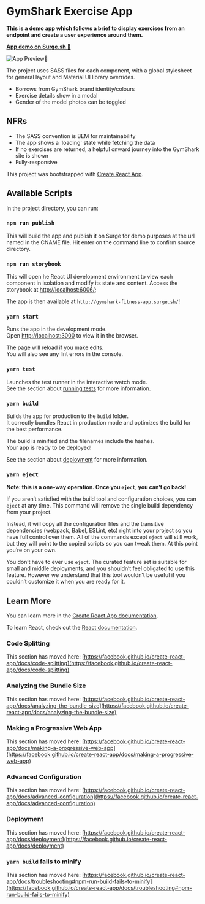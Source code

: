 # GymShark Exercise App

__This is a demo app which follows a brief to display exercises from an endpoint and create a user experience around them.__


**[App demo on Surge.sh 🚀 ](https://gymshark-fitness-app.surge.sh)**

![App Preview](https://github.com/MartinDM/exercises/blob/main/preview-1.png?raw=true "App preview")🚀

The project uses SASS files for each component, with a global stylesheet for general layout and Material UI library overrides.

- Borrows from GymShark brand identity/colours
- Exercise details show in a modal
- Gender of the model photos can be toggled

## NFRs
- The SASS convention is BEM for maintainability
- The app shows a 'loading' state while fetching the data
- If no exercises are returned, a helpful onward journey into the GymShark site is shown
- Fully-responsive


This project was bootstrapped with [Create React App](https://github.com/facebook/create-react-app).


## Available Scripts

In the project directory, you can run:

### `npm run publish`

This will build the app and publish it on Surge for demo purposes at the url named in the CNAME file. Hit enter on the command line to confirm source directory.

### `npm run storybook`

This will open he React UI development environment to view each component in isolation and modify its state and content.
Access the storybook at [http://localhost:6006/](http://localhost:6006/); 

The app is then available at `http://gymshark-fitness-app.surge.sh/`!
### `yarn start`

Runs the app in the development mode.\
Open [http://localhost:3000](http://localhost:3000) to view it in the browser.

The page will reload if you make edits.\
You will also see any lint errors in the console.

### `yarn test`

Launches the test runner in the interactive watch mode.\
See the section about [running tests](https://facebook.github.io/create-react-app/docs/running-tests) for more information.

### `yarn build`

Builds the app for production to the `build` folder.\
It correctly bundles React in production mode and optimizes the build for the best performance.

The build is minified and the filenames include the hashes.\
Your app is ready to be deployed!

See the section about [deployment](https://facebook.github.io/create-react-app/docs/deployment) for more information.

### `yarn eject`

**Note: this is a one-way operation. Once you `eject`, you can’t go back!**

If you aren’t satisfied with the build tool and configuration choices, you can `eject` at any time. This command will remove the single build dependency from your project.

Instead, it will copy all the configuration files and the transitive dependencies (webpack, Babel, ESLint, etc) right into your project so you have full control over them. All of the commands except `eject` will still work, but they will point to the copied scripts so you can tweak them. At this point you’re on your own.

You don’t have to ever use `eject`. The curated feature set is suitable for small and middle deployments, and you shouldn’t feel obligated to use this feature. However we understand that this tool wouldn’t be useful if you couldn’t customize it when you are ready for it.

## Learn More

You can learn more in the [Create React App documentation](https://facebook.github.io/create-react-app/docs/getting-started).

To learn React, check out the [React documentation](https://reactjs.org/).

### Code Splitting

This section has moved here: [https://facebook.github.io/create-react-app/docs/code-splitting](https://facebook.github.io/create-react-app/docs/code-splitting)

### Analyzing the Bundle Size

This section has moved here: [https://facebook.github.io/create-react-app/docs/analyzing-the-bundle-size](https://facebook.github.io/create-react-app/docs/analyzing-the-bundle-size)

### Making a Progressive Web App

This section has moved here: [https://facebook.github.io/create-react-app/docs/making-a-progressive-web-app](https://facebook.github.io/create-react-app/docs/making-a-progressive-web-app)

### Advanced Configuration

This section has moved here: [https://facebook.github.io/create-react-app/docs/advanced-configuration](https://facebook.github.io/create-react-app/docs/advanced-configuration)

### Deployment

This section has moved here: [https://facebook.github.io/create-react-app/docs/deployment](https://facebook.github.io/create-react-app/docs/deployment)

### `yarn build` fails to minify

This section has moved here: [https://facebook.github.io/create-react-app/docs/troubleshooting#npm-run-build-fails-to-minify](https://facebook.github.io/create-react-app/docs/troubleshooting#npm-run-build-fails-to-minify)

